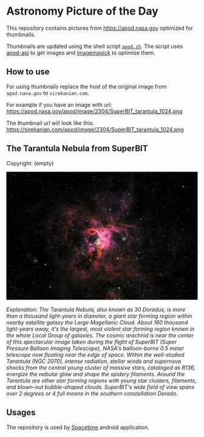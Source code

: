 # Astronomy Picture of the Day

This repository contains pictures from https://apod.nasa.gov optimized for thumbnails.

Thumbnails are updated using the shell script [`apod.sh`](apod.sh). The script
uses [apod-api](https://github.com/nasa/apod-api) to get images and [imagemagick](https://imagemagick.org) to
optimize them.

## How to use

For using thumbnails replace the host of the original image from `apod.nasa.gov` to `sirekanian.com`.

For example if you have an image with url:<br>
https://apod.nasa.gov/apod/image/2304/SuperBIT_tarantula_1024.png

The thumbnail url will look like this:<br>
https://sirekanian.com/apod/image/2304/SuperBIT_tarantula_1024.png

## The Tarantula Nebula from SuperBIT

Copyright: (empty)

[![the picture of the day][1]][2]

_Explanation: The Tarantula Nebula, also known as 30 Doradus, is more than a thousand light-years in diameter, a giant star forming region within nearby satellite galaxy the Large Magellanic Cloud. About 160 thousand light-years away, it's the largest, most violent star forming region known in the whole Local Group of galaxies. The cosmic arachnid is near the center of this spectacular image taken during the flight of SuperBIT (Super Pressure Balloon Imaging Telescope), NASA's balloon-borne 0.5 meter telescope now floating near the edge of space. Within the well-studied Tarantula (NGC 2070), intense radiation, stellar winds and supernova shocks from the central young cluster of massive stars, cataloged as R136, energize the nebular glow and shape the spidery filaments. Around the Tarantula are other star forming regions with young star clusters, filaments, and blown-out bubble-shaped clouds. SuperBIT's wide field of view spans over 2 degrees or 4 full moons in the southern constellation Dorado._

## Usages

The repository is used by [Spacetime][3] android application.

[1]: image/2304/SuperBIT_tarantula_1024.png

[2]: https://apod.nasa.gov/apod/image/2304/SuperBIT_tarantula_1024.png

[3]: https://github.com/sirekanian/spacetime

